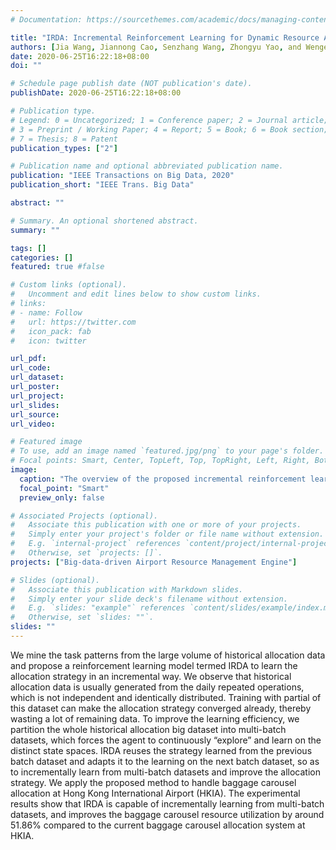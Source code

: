 ```yaml
---
# Documentation: https://sourcethemes.com/academic/docs/managing-content/

title: "IRDA: Incremental Reinforcement Learning for Dynamic Resource Allocation."
authors: [Jia Wang, Jiannong Cao, Senzhang Wang, Zhongyu Yao, and Wengen Li (2020).]
date: 2020-06-25T16:22:18+08:00
doi: ""

# Schedule page publish date (NOT publication's date).
publishDate: 2020-06-25T16:22:18+08:00

# Publication type.
# Legend: 0 = Uncategorized; 1 = Conference paper; 2 = Journal article;
# 3 = Preprint / Working Paper; 4 = Report; 5 = Book; 6 = Book section;
# 7 = Thesis; 8 = Patent
publication_types: ["2"]

# Publication name and optional abbreviated publication name.
publication: "IEEE Transactions on Big Data, 2020"
publication_short: "IEEE Trans. Big Data"

abstract: ""

# Summary. An optional shortened abstract.
summary: ""

tags: []
categories: []
featured: true #false

# Custom links (optional).
#   Uncomment and edit lines below to show custom links.
# links:
# - name: Follow
#   url: https://twitter.com
#   icon_pack: fab
#   icon: twitter

url_pdf: 
url_code:
url_dataset:
url_poster:
url_project:
url_slides: 
url_source:
url_video:

# Featured image
# To use, add an image named `featured.jpg/png` to your page's folder. 
# Focal points: Smart, Center, TopLeft, Top, TopRight, Left, Right, BottomLeft, Bottom, BottomRight.
image:
  caption: "The overview of the proposed incremental reinforcement learning method"
  focal_point: "Smart"
  preview_only: false

# Associated Projects (optional).
#   Associate this publication with one or more of your projects.
#   Simply enter your project's folder or file name without extension.
#   E.g. `internal-project` references `content/project/internal-project/index.md`.
#   Otherwise, set `projects: []`.
projects: ["Big-data-driven Airport Resource Management Engine"]

# Slides (optional).
#   Associate this publication with Markdown slides.
#   Simply enter your slide deck's filename without extension.
#   E.g. `slides: "example"` references `content/slides/example/index.md`.
#   Otherwise, set `slides: ""`.
slides: ""
---
```

We mine the task patterns from the large volume of historical allocation data and propose a
reinforcement learning model termed IRDA to learn the allocation strategy in an incremental way. We observe that historical allocation
data is usually generated from the daily repeated operations, which is not independent and identically distributed. Training with partial of
this dataset can make the allocation strategy converged already, thereby wasting a lot of remaining data. To improve the learning
efficiency, we partition the whole historical allocation big dataset into multi-batch datasets, which forces the agent to continuously
“explore” and learn on the distinct state spaces. IRDA reuses the strategy learned from the previous batch dataset and adapts it to the
learning on the next batch dataset, so as to incrementally learn from multi-batch datasets and improve the allocation strategy. We apply
the proposed method to handle baggage carousel allocation at Hong Kong International Airport (HKIA). The experimental results show
that IRDA is capable of incrementally learning from multi-batch datasets, and improves the baggage carousel resource utilization by
around 51.86% compared to the current baggage carousel allocation system at HKIA.